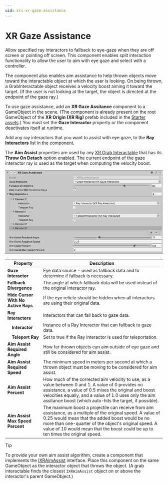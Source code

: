 ```yaml
---
uid: xri-xr-gaze-assistance
---
```

# XR Gaze Assistance

Allow specified ray interactors to fallback to eye-gaze when they are off screen or pointing off screen. This component enables split interaction functionality to allow the user to aim with eye gaze and select with a controller.

The component also enables aim assistance to help thrown objects move toward the interactable object at which the user is looking. On being thrown, a GrabInteractable object receives a velocity boost aiming it toward the target. (If the user is not looking at the target, the object is directed at the endpoint of the gaze ray.)

To use gaze assistance, add an **XR Gaze Assitance** component to a GameObject in the scene. (The component is already present on the root GameObject of the **XR Origin (XR Rig)** prefab included in the [Starter assets](xref:xri-samples-starter-assets).) You must set the **Gaze Interactor** property or the component deactivates itself at runtime.

Add any ray interactors that you want to assist with eye gaze, to the **Ray Interactors** list in the component.

The **Aim Assist** properties are used by any [XR Grab Interactable](xref:xri-xr-grab-interactable) that has its **Throw On Detach** option enabled. The current endpoint of the gaze interactor ray is used as the target when computing the velocity boost.

![XRGazeAssistance component](images/xr-gaze-assistance.png)

| **Property** | **Description** |
|---|---|
| **Gaze Interactor** | Eye data source - used as fallback data and to determine if fallback is necessary. |
| **Fallback Divergence** | The angle at which fallback data will be used instead of the original interactor ray. |
| **Hide Cursor With No Active Rays** | If the eye reticle should be hidden when all interactors are using their original data. |
| **Ray Interactors** | Interactors that can fall back to gaze data. |
| &emsp;**Interactor** | Instance of a Ray Interactor that can fallback to gaze data. |
| &emsp;**Teleport Ray** | Set to true if the Ray Interactor is used for teleportation. |
| **Aim Assist Required Angle** | How far thrown objects can aim outside of eye gaze and still be considered for aim assist. |
| **Aim Assist Required Speed** | The minimum speed in meters per second at which a thrown object must be moving to be considered for aim assist. |
| **Aim Assist Percent** | How much of the corrected aim velocity to use, as a value between 0 and 1. A value of 0 provides no assistance, a value of 0.5 mixes the original and boost velocities equally, and a value of 1.0 uses only the aim assitance boost (which auto-hits the target, if possible). |
| **Aim Assist Max Speed Percent** | The maximum boost a projectile can receive from aim assistance, as a multiple of the original speed. A value of 0.25 would mean that the added boost would be no more than one-quarter of the object's original speed. A value of 10 would mean that the boost could be up to ten times the original speed.|

> [!TIP]
> To provide your own aim assist algorithm, create a component that implements the [IXRAimAssist](xref:UnityEngine.XR.Interaction.Toolkit.Gaze.IXRAimAssist) interface. Place this component on the same GameObject as the interactor object that throws the object. (A grab interactable finds the closest `IXRAimAssist` object on or above the interactor's parent GameObject.)

